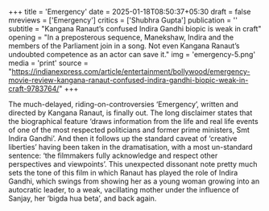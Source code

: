 +++
title = 'Emergency'
date = 2025-01-18T08:50:37+05:30
draft = false
mreviews = ['Emergency']
critics = ['Shubhra Gupta']
publication = ''
subtitle = "Kangana Ranaut’s confused Indira Gandhi biopic is weak in craft"
opening = "In a preposterous sequence, Manekshaw, Indira and the members of the Parliament join in a song. Not even Kangana Ranaut’s undoubted competence as an actor can save it."
img = 'emergency-5.png'
media = 'print'
source = "https://indianexpress.com/article/entertainment/bollywood/emergency-movie-review-kangana-ranaut-confused-indira-gandhi-biopic-weak-in-craft-9783764/"
+++

The much-delayed, riding-on-controversies ‘Emergency’, written and directed by Kangana Ranaut, is finally out. The long disclaimer states that the biographical feature ‘draws information from the life and real life events of one of the most respected politicians and former prime ministers, Smt Indira Gandhi’. And then it follows up the standard caveat of ‘creative liberties’ having been taken in the dramatisation, with a most un-standard sentence: ‘the filmmakers fully acknowledge and respect other perspectives and viewpoints’. This unexpected dissonant note pretty much sets the tone of this film in which Ranaut has played the role of Indira Gandhi, which swings from showing her as a young woman growing into an autocratic leader, to a weak, vacillating mother under the influence of Sanjay, her ‘bigda hua beta’, and back again.
